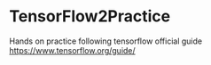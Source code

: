 # TensorFlow2Practice
Hands on practice following tensorflow official guide
https://www.tensorflow.org/guide/
